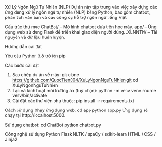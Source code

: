 Xử Lý Ngôn Ngữ Tự Nhiên (NLP)
Dự án này tập trung vào việc xây dựng các ứng dụng xử lý ngôn ngữ tự nhiên (NLP) bằng Python, bao gồm chatbot, phân tích văn bản và các công cụ hỗ trợ ngôn ngữ tiếng Việt.

Cấu trúc thư mục
ChatBot/ – Mô hình chatbot dựa trên học máy.
app/ – Ứng dụng web sử dụng Flask để triển khai giao diện người dùng.
.XLNNTN/ – Tài nguyên và dữ liệu huấn luyện.

Hướng dẫn cài đặt

Yêu cầu
Python 3.8 trở lên
pip

Các bước cài đặt
1. Sao chép dự án về máy:
    git clone https://github.com/QuocTien004/XuLyNgonNguTuNhien.git
    cd XuLyNgonNguTuNhien
2. Tạo và kích hoạt môi trường ảo (tuỳ chọn):
   python -m venv venv
   source venv/bin/activate
3. Cài đặt các thư viện phụ thuộc:
   pip install -r requirements.txt

Cách sử dụng
Chạy ứng dụng web:
    cd app
    python app.py
Ứng dụng sẽ chạy tại http://localhost:5000.

Sử dụng chatbot:
    cd ChatBot
    python chatbot.py

Công nghệ sử dụng
    Python
    Flask
    NLTK / spaCy / scikit-learn
    HTML / CSS / Jinja2



